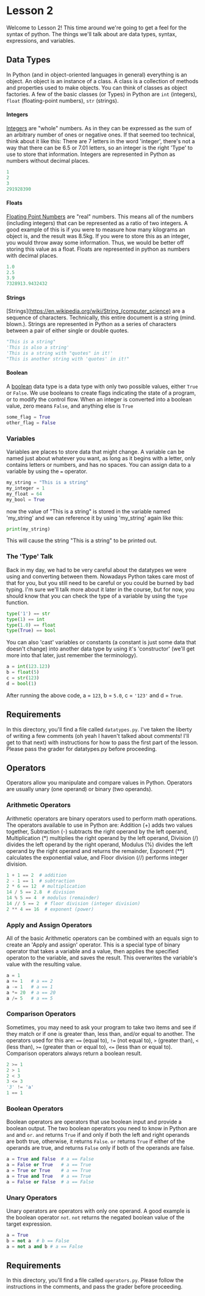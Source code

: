 # Lesson 2

Welcome to Lesson 2! This time around we're going to get a feel for the syntax of python. The things we'll talk about are data types, syntax, expressions, and variables.

## Data Types

In Python (and in object-oriented languages in general) everything is an object. An object is an instance of a class. A class is a collection of methods and properties used to make objects. You can think of classes as object factories. A few of the basic classes (or Types) in Python are ``` int ``` (integers), ``` float ``` (floating-point numbers), ``` str ``` (strings).

#### Integers

[Integers](https://en.wikipedia.org/wiki/Integer) are "whole" numbers. As in they can be expressed as the sum of an arbitrary number of ones or negative ones. If that seemed too technical, think about it like this: There are 7 letters in the word 'integer', there's not a way that there can be 6.5 or 7.01 letters, so an integer is the right 'Type' to use to store that information. Integers are represented in Python as numbers without decimal places.
```python
1
2
3
291928390
```

#### Floats

[Floating Point Numbers](https://en.wikipedia.org/wiki/Real_number) are "real" numbers. This means all of the numbers (including integers) that can be represented as a ratio of two integers. A good example of this is if you were to measure how many kilograms an object is, and the result was 8.5kg. If you were to store this as an integer, you would throw away some information. Thus, we would be better off storing this value as a float. Floats are represented in python as numbers with decimal places.
```python
1.0
2.5
3.9
7328913.9432432
```

#### Strings

[Strings](https://en.wikipedia.org/wiki/String_(computer_science) are a sequence of characters. Technically, this entire document is a string (mind. blown.). Strings are represented in Python as a series of characters between a pair of either single or double quotes.
```python
"This is a string"
'This is also a string'
'This is a string with "quotes" in it!'
"This is another string with 'quotes' in it!"
```

#### Boolean

A [boolean](https://en.wikipedia.org/wiki/Boolean_data_type) data type is a data type with only two possible values, either ``` True ``` or ``` False ```. We use booleans to create flags indicating the state of a program, or to modify the control flow. When an integer is converted into a boolean value, zero means ``` False ```, and anything else is ``` True ```

```python
some_flag = True
other_flag = False
```

### Variables

Variables are places to store data that might change. A variable can be named just about whatever you want, as long as it begins with a letter, only contains letters or numbers, and has no spaces. You can assign data to a variable by using the ``` = ``` operator.
```python
my_string = "This is a string"
my_integer = 1
my_float = 64
my_bool = True
```
now the value of "This is a string" is stored in the variable named 'my_string' and we can reference it by using 'my_string' again like this:
```python
print(my_string)
```
This will cause the string "This is a string" to be printed out.

### The 'Type' Talk

Back in my day, we had to be very careful about the datatypes we were using and converting between them. Nowadays Python takes care most of that for you, but you still need to be careful or you could be burned by bad typing. I'm sure we'll talk more about it later in the course, but for now, you should know that you can check the type of a variable by using the ``` type ``` function.
```python
type('1') == str
type(1) == int
type(1.0) == float
type(True) == bool
```
You can also 'cast' variables or constants (a constant is just some data that doesn't change) into another data type by using it's 'constructor' (we'll get more into that later, just remember the terminology).
```python
a = int(123.123)
b = float(5)
c = str(123)
d = bool(1)
```
After running the above code, a = ``` 123 ```, b = ``` 5.0 ```, c = ``` '123' ``` and d = ``` True ```.


## Requirements

In this directory, you'll find a file called ``` datatypes.py ```. I've taken the liberty of writing a few comments (oh yeah I haven't talked about comments! I'll get to that next) with instructions for how to pass the first part of the lesson. Please pass the grader for datatypes.py before proceeding.

## Operators

Operators allow you manipulate and compare values in Python. Operators are usually unary (one operand) or binary (two operands).

### Arithmetic Operators

Arithmetic operators are binary operators used to perform math operations. The operators available to use in Python are: Addition (+) adds two values together, Subtraction (-) subtracts the right operand by the left operand, Multiplication (\*) multiplies the right operand by the left operand, Division (/) divides the left operand by the right operand, Modulus (%) divides the left operand by the right operand and returns the remainder, Exponent (\*\*) calculates the exponential value, and Floor division (//) performs integer division.

```python
1 + 1 == 2  # addition
2 - 1 == 1  # subtraction
2 * 6 == 12  # multiplication
14 / 5 == 2.8  # division
14 % 5 == 4  # modulus (remainder)
14 // 5 == 2  # floor division (integer division)
2 ** 4 == 16  # exponent (power)
```

### Apply and Assign Operators

All of the basic Arithmetic operators can be combined with an equals sign to create an 'Apply and assign' operator. This is a special type of binary operator that takes a variable and a value, then applies the specified operaton to the variable, and saves the result. This overwrites the variable's value with the resulting value.

```python
a = 1
a += 1   # a == 2
a -= 1   # a == 1
a *= 20  # a == 20
a /= 5   # a == 5
```

### Comparison Operators

Sometimes, you may need to ask your program to take two items and see if they match or if one is greater than, less than, and/or equal to another. The operators used for this are: ``` == ``` (equal to), ``` != ``` (not equal to), ``` > ``` (greater than), ``` < ``` (less than), ``` >= ``` (greater than or equal to), ``` <= ``` (less than or equal to). Comparison operators always return a boolean result.

```python
2 >= 1
2 > 1
2 < 3
3 <= 3
'3' != 'a'
1 == 1
```

### Boolean Operators

Boolean operators are operators that use boolean input and provide a boolean output. The two boolean operators you need to know in Python are ``` and ``` and ``` or ```. ``` and ``` returns ``` True ``` if and only if both the left and right operands are both true, otherwise, it returns ``` False ```. ``` or ``` returns ``` True ``` if either of the operands are true, and returns ``` False ``` only if both of the operands are false.

```python
a = True and False  # a == False
a = False or True   # a == True
a = True or True    # a == True
a = True and True   # a == True
a = False or False  # a == False
```

### Unary Operators

Unary operators are operators with only one operand. A good example is the boolean operator ``` not ```. ``` not ``` returns the negated boolean value of the target expression.

```python
a = True
b = not a  # b == False
a = not a and b # a == False
```

## Requirements

In this directory, you'll find a file called ``` operators.py ```. Please follow the instructions in the comments, and pass the grader before proceeding.
